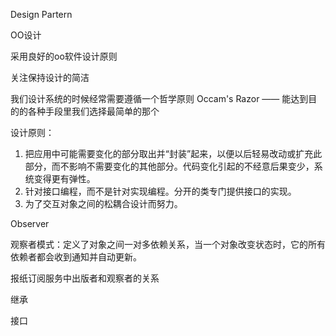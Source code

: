 Design Partern

OO设计

采用良好的oo软件设计原则

关注保持设计的简洁

我们设计系统的时候经常需要遵循一个哲学原则 Occam's Razor —— 能达到目的的各种手段里我们选择最简单的那个

设计原则：

1. 把应用中可能需要变化的部分取出并“封装”起来，以便以后轻易改动或扩充此部分，而不影响不需要变化的其他部分。代码变化引起的不经意后果变少，系统变得更有弹性。
2. 针对接口编程，而不是针对实现编程。分开的类专门提供接口的实现。
3. 为了交互对象之间的松耦合设计而努力。





Observer 

观察者模式：定义了对象之间一对多依赖关系，当一个对象改变状态时，它的所有依赖者都会收到通知并自动更新。

报纸订阅服务中出版者和观察者的关系





继承

接口